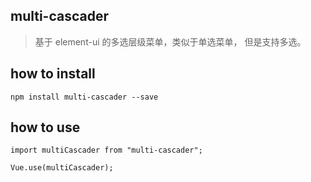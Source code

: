## multi-cascader

> 基于 element-ui 的多选层级菜单，类似于单选菜单， 但是支持多选。

## how to install

```
npm install multi-cascader --save
```

## how to use

```
import multiCascader from "multi-cascader";

Vue.use(multiCascader);
```
